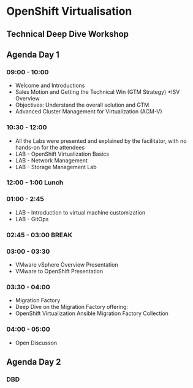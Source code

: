 # OpenShift Virtualisation
## Technical Deep Dive Workshop

## Agenda Day 1
### 09:00 - 10:00
* Welcome and Introductions
* Sales Motion and Getting the Technical Win (GTM Strategy)
*ISV Overview
* Objectives: Understand the overall solution and GTM
* Advanced Cluster Management for Virtualization (ACM-V)
### 10:30 - 12:00
* All the Labs were presented and explained by the facilitator, with no hands-on  for the attendees
* LAB - OpenShift Virtualization Basics
* LAB - Network Management
* LAB - Storage Management Lab
### 12:00 - 1:00 Lunch
### 01:00 - 2:45
* LAB - Introduction to virtual machine customization
* LAB - GitOps
### 02:45 - 03:00 BREAK
### 03:00 - 03:30
* VMware vSphere Overview Presentation
* VMware to OpenShift Presentation
### 03:30 - 04:00
* Migration Factory
* Deep Dive on the Migration Factory offering:
* OpenShift Virtualization Ansible Migration Factory Collection
### 04:00 - 05:00
* Open Discusson


## Agenda Day 2

### DBD
